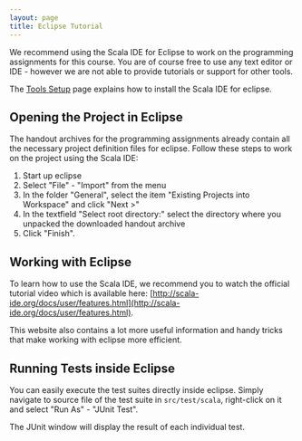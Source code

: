 ```yaml
---
layout: page
title: Eclipse Tutorial
---
```


We recommend using the Scala IDE for Eclipse to work on the programming assignments for this course. You are of course free to use any text editor or IDE - however we are not able to provide tutorials or support for other tools.

The [Tools Setup](?page=ToolsSetup) page explains how to install the Scala IDE for eclipse.

## Opening the Project in Eclipse

The handout archives for the programming assignments already contain all the necessary project definition files for eclipse. Follow these steps to work on the project using the Scala IDE:

1. Start up eclipse
1. Select "File" - "Import" from the menu
1. In the folder "General", select the item "Existing Projects into Workspace" and click "Next >"
1. In the textfield "Select root directory:" select the directory where you unpacked the downloaded handout archive
1. Click "Finish".


## Working with Eclipse

To learn how to use the Scala IDE, we recommend you to watch the official tutorial video which is available here: [http://scala-ide.org/docs/user/features.html](http://scala-ide.org/docs/user/features.html).

This website also contains a lot more useful information and handy tricks that make working with eclipse more efficient.


## Running Tests inside Eclipse

You can easily execute the test suites directly inside eclipse. Simply navigate to source file of the test suite in `src/test/scala`, right-click on it and select "Run As" - "JUnit Test".

The JUnit window will display the result of each individual test.
